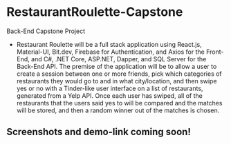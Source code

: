 # RestaurantRoulette-Capstone
Back-End Capstone Project

* Restaurant Roulette will be a full stack application using React.js, Material-UI, Bit.dev, Firebase for Authentication, and Axios for the Front-End, and C#, .NET Core, ASP.NET, Dapper, and SQL Server for the Back-End API. The premise of the application will be to allow a user to create a session between one or more friends, pick which categories of restaurants they would go to and in what city/location, and then swipe yes or no with a Tinder-like user interface on a list of restaurants, generated from a Yelp API. Once each user has swiped, all of the restaurants that the users said yes to will be compared and the matches will be stored, and then a random winner out of the matches is chosen. 

## Screenshots and demo-link coming soon!
